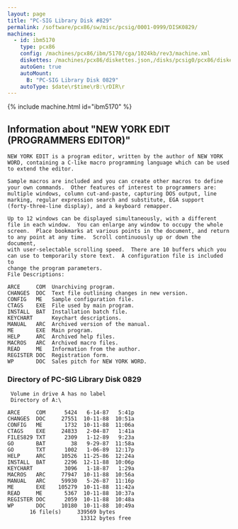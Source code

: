 ```yaml
---
layout: page
title: "PC-SIG Library Disk #829"
permalink: /software/pcx86/sw/misc/pcsig/0001-0999/DISK0829/
machines:
  - id: ibm5170
    type: pcx86
    config: /machines/pcx86/ibm/5170/cga/1024kb/rev3/machine.xml
    diskettes: /machines/pcx86/diskettes.json,/disks/pcsig0/pcx86/diskettes.json
    autoGen: true
    autoMount:
      B: "PC-SIG Library Disk 0829"
    autoType: $date\r$time\rB:\rDIR\r
---
```


{% include machine.html id="ibm5170" %}

## Information about "NEW YORK EDIT (PROGRAMMERS EDITOR)"

    NEW YORK EDIT is a program editor, written by the author of NEW YORK
    WORD, containing a C-like macro programming language which can be used
    to extend the editor.
    
    Sample macros are included and you can create other macros to define
    your own commands.  Other features of interest to programmers are:
    multiple windows, column cut-and-paste, capturing DOS output, line
    marking, regular expression search and substitute, EGA support
    (forty-three-line display), and a keyboard remapper.
    
    Up to 12 windows can be displayed simultaneously, with a different
    file in each window.  You can enlarge any window to occupy the whole
    screen.  Place bookmarks at various points in the document, and return
    to any point at any time.  Scroll continuously up or down the document,
    with user-selectable scrolling speed.  There are 10 buffers which you
    can use to temporarily store text.  A configuration file is included to
    change the program parameters.
    File Descriptions:
    
    ARCE     COM  Unarchiving program.
    CHANGES  DOC  Text file outlining changes in new version.
    CONFIG   ME   Sample configuration file.
    CTAGS    EXE  File used by main program.
    INSTALL  BAT  Installation batch file.
    KEYCHART      Keychart descriptions.
    MANUAL   ARC  Archived version of the manual.
    ME       EXE  Main program.
    HELP     ARC  Archived help files.
    MACROS   ARC  Archived macro files.
    READ     ME   Information from the author.
    REGISTER DOC  Registration form.
    WP       DOC  Sales pitch for NEW YORK WORD.

### Directory of PC-SIG Library Disk 0829

     Volume in drive A has no label
     Directory of A:\

    ARCE     COM      5424   6-14-87   5:41p
    CHANGES  DOC     27551  10-11-88  10:51a
    CONFIG   ME       1732  10-11-88  11:06a
    CTAGS    EXE     24833   2-04-87   1:41a
    FILES829 TXT      2309   1-12-89   9:23a
    GO       BAT        38   9-29-87  11:58a
    GO       TXT      1002   1-06-89  12:17p
    HELP     ARC     10526  11-25-86  12:24a
    INSTALL  BAT      2296  12-11-88  10:06p
    KEYCHART          3096   1-18-87   1:29a
    MACROS   ARC     77947  10-11-88  10:56a
    MANUAL   ARC     59930   5-26-87  11:16p
    ME       EXE    105279  10-11-88  11:42a
    READ     ME       5367  10-11-88  10:37a
    REGISTER DOC      2059  10-11-88  10:48a
    WP       DOC     10180  10-11-88  10:49a
           16 file(s)     339569 bytes
                           13312 bytes free
